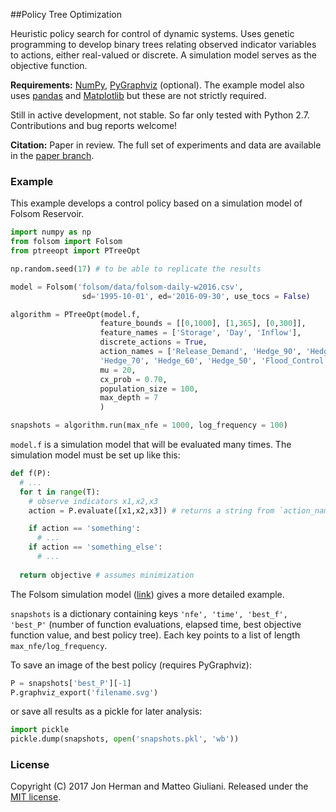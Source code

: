 ##Policy Tree Optimization

Heuristic policy search for control of dynamic systems. Uses genetic programming to develop binary trees relating observed indicator variables to actions, either real-valued or discrete. A simulation model serves as the objective function. 

**Requirements:** [NumPy](http://www.numpy.org/), [PyGraphviz](https://pygraphviz.github.io/) (optional). The example model also uses [pandas](http://pandas.pydata.org/) and [Matplotlib](http://matplotlib.org/) but these are not strictly required.

Still in active development, not stable. So far only tested with Python 2.7. Contributions and bug reports welcome!

**Citation:** Paper in review. The full set of experiments and data are available in the [paper branch](https://github.com/jdherman/ptreeopt/tree/paper).

### Example
This example develops a control policy based on a simulation model of Folsom Reservoir.
```python
import numpy as np
from folsom import Folsom
from ptreeopt import PTreeOpt

np.random.seed(17) # to be able to replicate the results

model = Folsom('folsom/data/folsom-daily-w2016.csv', 
                sd='1995-10-01', ed='2016-09-30', use_tocs = False)

algorithm = PTreeOpt(model.f, 
                    feature_bounds = [[0,1000], [1,365], [0,300]],
                    feature_names = ['Storage', 'Day', 'Inflow'],
                    discrete_actions = True,
                    action_names = ['Release_Demand', 'Hedge_90', 'Hedge_80', 
                    'Hedge_70', 'Hedge_60', 'Hedge_50', 'Flood_Control'],
                    mu = 20,
                    cx_prob = 0.70,
                    population_size = 100,
                    max_depth = 7
                    )

snapshots = algorithm.run(max_nfe = 1000, log_frequency = 100)
```

`model.f` is a simulation model that will be evaluated many times. The simulation model must be set up like this:
```python
def f(P):
  # ...
  for t in range(T):
    # observe indicators x1,x2,x3
    action = P.evaluate([x1,x2,x3]) # returns a string from `action_names`

    if action == 'something':
      # ...
    if action == 'something_else':
      # ...
  
  return objective # assumes minimization
```

The Folsom simulation model ([link](https://github.com/jdherman/ptreeopt/blob/master/folsom/folsom.py)) gives a more detailed example. 

`snapshots` is a dictionary containing keys `'nfe', 'time', 'best_f', 'best_P'` (number of function evaluations, elapsed time, best objective function value, and best policy tree). Each key points to a list of length `max_nfe/log_frequency`. 

To save an image of the best policy (requires PyGraphviz):
```python
P = snapshots['best_P'][-1]
P.graphviz_export('filename.svg')
```

or save all results as a pickle for later analysis:
```python
import pickle
pickle.dump(snapshots, open('snapshots.pkl', 'wb'))
```

### License
Copyright (C) 2017 Jon Herman and Matteo Giuliani. Released under the [MIT license](LICENSE.md).
